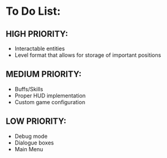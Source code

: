 # To Do List: #

## HIGH PRIORITY: ##
* Interactable entities
* Level format that allows for storage of important positions

## MEDIUM PRIORITY: ##
* Buffs/Skills
* Proper HUD implementation
* Custom game configuration

## LOW PRIORITY: ##
* Debug mode
* Dialogue boxes
* Main Menu